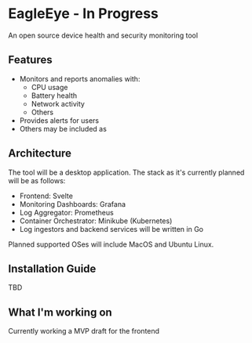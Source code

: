 # EagleEye - In Progress
An open source device health and security monitoring tool

## Features

- Monitors and reports anomalies with:
  - CPU usage
  - Battery health
  - Network activity
  - Others
- Provides alerts for users
- Others may be included as 

## Architecture

The tool will be a desktop application. The stack as it's currently planned will be as follows:

- Frontend: Svelte
- Monitoring Dashboards: Grafana
- Log Aggregator: Prometheus
- Container Orchestrator: Minikube (Kubernetes)
- Log ingestors and backend services will be written in Go

Planned supported OSes will include MacOS and Ubuntu Linux.

## Installation Guide

TBD

## What I'm working on

Currently working a MVP draft for the frontend
